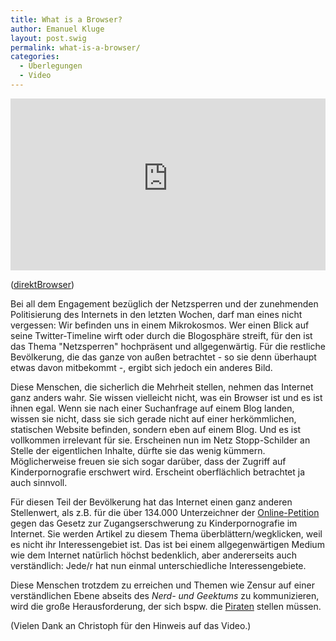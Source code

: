 ```yaml
---
title: What is a Browser?
author: Emanuel Kluge
layout: post.swig
permalink: what-is-a-browser/
categories:
  - Überlegungen
  - Video
---
```


<div style="position: relative; max-width: 640px; padding-top: 54.545454%; margin: 1em 0; overflow: hidden">
  <iframe width="640" height="360" src="https://www.youtube-nocookie.com/embed/o4MwTvtyrUQ?rel=0" frameborder="0" allowfullscreen style="position: absolute; top: 0; right: 0; bottom: 0; left: 0; width: 100%; height: 100%"></iframe>
</div>

([direktBrowser][video])

Bei all dem Engagement bezüglich der Netzsperren und der zunehmenden Politisierung des Internets in den letzten Wochen, darf man eines nicht vergessen: Wir befinden uns in einem Mikrokosmos. Wer einen Blick auf seine Twitter-Timeline wirft oder durch die Blogosphäre streift, für den ist das Thema "Netzsperren" hochpräsent und allgegenwärtig. Für die restliche Bevölkerung, die das ganze von außen betrachtet - so sie denn überhaupt etwas davon mitbekommt -, ergibt sich jedoch ein anderes Bild.

Diese Menschen, die sicherlich die Mehrheit stellen, nehmen das Internet ganz anders wahr. Sie wissen vielleicht nicht, was ein Browser ist und es ist ihnen egal. Wenn sie nach einer Suchanfrage auf einem Blog landen, wissen sie nicht, dass sie sich gerade nicht auf einer herkömmlichen, statischen Website befinden, sondern eben auf einem Blog. Und es ist vollkommen irrelevant für sie. Erscheinen nun im Netz Stopp-Schilder an Stelle der eigentlichen Inhalte, dürfte sie das wenig kümmern. Möglicherweise freuen sie sich sogar darüber, dass der Zugriff auf Kinderpornografie erschwert wird. Erscheint oberflächlich betrachtet ja auch sinnvoll.

Für diesen Teil der Bevölkerung hat das Internet einen ganz anderen Stellenwert, als z.B. für die über 134.000 Unterzeichner der [Online-Petition][epetitionen] gegen das Gesetz zur Zugangserschwerung zu Kinderpornografie im Internet. Sie werden Artikel zu diesem Thema überblättern/wegklicken, weil es nicht ihr Interessengebiet ist. Das ist bei einem allgegenwärtigen Medium wie dem Internet natürlich höchst bedenklich, aber andererseits auch verständlich: Jede/r hat nun einmal unterschiedliche Interessengebiete.

Diese Menschen trotzdem zu erreichen und Themen wie Zensur auf einer verständlichen Ebene abseits des *Nerd- und Geektums* zu kommunizieren, wird die große Herausforderung, der sich bspw. die [Piraten][piratenpartei] stellen müssen.

(Vielen Dank an Christoph für den Hinweis auf das Video.)

[video]: http://www.youtube.com/watch?v=o4MwTvtyrUQ
[epetitionen]: https://epetitionen.bundestag.de/index.php?action=petition;sa=details;petition=3860
[piratenpartei]: http://www.piratenpartei.de/

